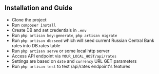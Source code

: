 ## Installation and Guide

- Clone the project
- Run ``composer install``
- Create DB and set credentials in ``.env``
- Run ``php artisan key:generate``, ``php artisan migrate``
- Run ``php artisan db:seed`` which will seed current Russian Central Bank rates into DB.rates table
- Run ``php artisan serve`` or some local http server
- Access API endpoint via ``YOUR_LOCAL_HOST/api/rates``
- Settings are based on ``date`` and ``currency`` URL GET parameters
- Run ``php artisan test`` to test /api/rates endpoint's features
